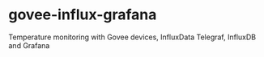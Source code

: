 # govee-influx-grafana
Temperature monitoring with Govee devices, InfluxData Telegraf, InfluxDB and Grafana
